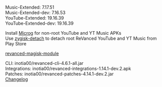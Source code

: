 Music-Extended: 7.17.51  
Music-Extended-dev: 7.16.53  
YouTube-Extended: 19.16.39  
YouTube-Extended-dev: 19.16.39  

Install [Microg](https://github.com/ReVanced/GmsCore/releases) for non-root YouTube and YT Music APKs  
Use [zygisk-detach](https://github.com/j-hc/zygisk-detach) to detach root ReVanced YouTube and YT Music from Play Store  

[revanced-magisk-module](https://github.com/j-hc/revanced-magisk-module)
  
CLI: inotia00/revanced-cli-4.6.1-all.jar  
Integrations: inotia00/revanced-integrations-1.14.1-dev.2.apk  
Patches: inotia00/revanced-patches-4.14.1-dev.2.jar  
[Changelog](https://github.com/inotia00/revanced-patches/releases/tag/v4.14.1-dev.2)  
